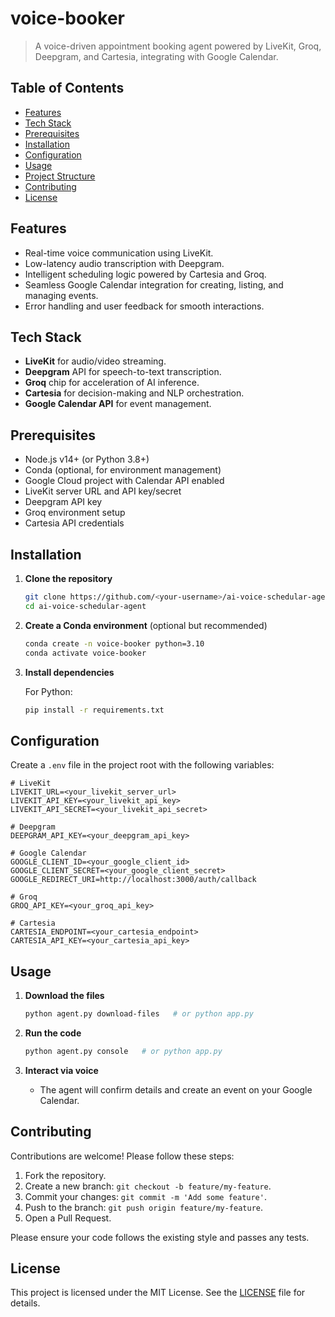 # voice-booker

> A voice-driven appointment booking agent powered by LiveKit, Groq, Deepgram, and Cartesia, integrating with Google Calendar.

## Table of Contents

- [Features](#features)
- [Tech Stack](#tech-stack)
- [Prerequisites](#prerequisites)
- [Installation](#installation)
- [Configuration](#configuration)
- [Usage](#usage)
- [Project Structure](#project-structure)
- [Contributing](#contributing)
- [License](#license)

## Features

- Real-time voice communication using LiveKit.
- Low-latency audio transcription with Deepgram.
- Intelligent scheduling logic powered by Cartesia and Groq.
- Seamless Google Calendar integration for creating, listing, and managing events.
- Error handling and user feedback for smooth interactions.

## Tech Stack

- **LiveKit** for audio/video streaming.
- **Deepgram** API for speech-to-text transcription.
- **Groq** chip for acceleration of AI inference.
- **Cartesia** for decision-making and NLP orchestration.
- **Google Calendar API** for event management.

## Prerequisites

- Node.js v14+ (or Python 3.8+)
- Conda (optional, for environment management)
- Google Cloud project with Calendar API enabled
- LiveKit server URL and API key/secret
- Deepgram API key
- Groq environment setup
- Cartesia API credentials

## Installation

1. **Clone the repository**

   ```bash
   git clone https://github.com/<your-username>/ai-voice-schedular-agent.git
   cd ai-voice-schedular-agent
   ```

2. **Create a Conda environment** (optional but recommended)

   ```bash
   conda create -n voice-booker python=3.10
   conda activate voice-booker
   ```

3. **Install dependencies**

   For Python:

   ```bash
   pip install -r requirements.txt
   ```

## Configuration

Create a `.env` file in the project root with the following variables:

```dotenv
# LiveKit
LIVEKIT_URL=<your_livekit_server_url>
LIVEKIT_API_KEY=<your_livekit_api_key>
LIVEKIT_API_SECRET=<your_livekit_api_secret>

# Deepgram
DEEPGRAM_API_KEY=<your_deepgram_api_key>

# Google Calendar
GOOGLE_CLIENT_ID=<your_google_client_id>
GOOGLE_CLIENT_SECRET=<your_google_client_secret>
GOOGLE_REDIRECT_URI=http://localhost:3000/auth/callback

# Groq
GROQ_API_KEY=<your_groq_api_key>

# Cartesia
CARTESIA_ENDPOINT=<your_cartesia_endpoint>
CARTESIA_API_KEY=<your_cartesia_api_key>
```

## Usage

1. **Download the files**

   ```bash
   python agent.py download-files   # or python app.py
   ```

2. **Run the code**

   ```bash
   python agent.py console   # or python app.py
   ```

3. **Interact via voice**

   - The agent will confirm details and create an event on your Google Calendar.

## Contributing

Contributions are welcome! Please follow these steps:

1. Fork the repository.
2. Create a new branch: `git checkout -b feature/my-feature`.
3. Commit your changes: `git commit -m 'Add some feature'`.
4. Push to the branch: `git push origin feature/my-feature`.
5. Open a Pull Request.

Please ensure your code follows the existing style and passes any tests.

## License

This project is licensed under the MIT License. See the [LICENSE](LICENSE) file for details.
